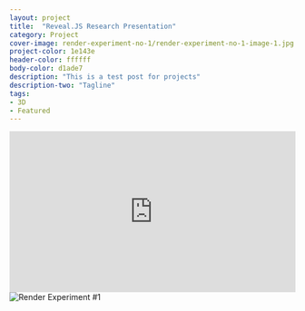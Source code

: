 ```yaml
---
layout: project
title:  "Reveal.JS Research Presentation"
category: Project
cover-image: render-experiment-no-1/render-experiment-no-1-image-1.jpg
project-color: 1e143e
header-color: ffffff
body-color: d1ade7
description: "This is a test post for projects"
description-two: "Tagline"
tags:
- 3D
- Featured
---
```

<section>
<div class="full-column-full no-padding margin-bottom-large">
<style>.embed-container { position: relative; padding-bottom: 56.25%; height: 0; overflow: hidden; max-width: 100%; } .embed-container iframe, .embed-container object, .embed-container embed { position: absolute; top: 0; left: 0; width: 100%; height: 100%; }</style><div class='embed-container'><iframe src='https://player.vimeo.com/video/213015198?loop=1' frameborder='0' webkitAllowFullScreen mozallowfullscreen allowFullScreen></iframe></div>
</section>

<section>
<div class="full-column-full no-padding margin-bottom-large"><img src="/img/projects/render-experiment-no-1/render-experiment-no-1-image-1.jpg" alt="Render Experiment #1" /></div>
</section>
